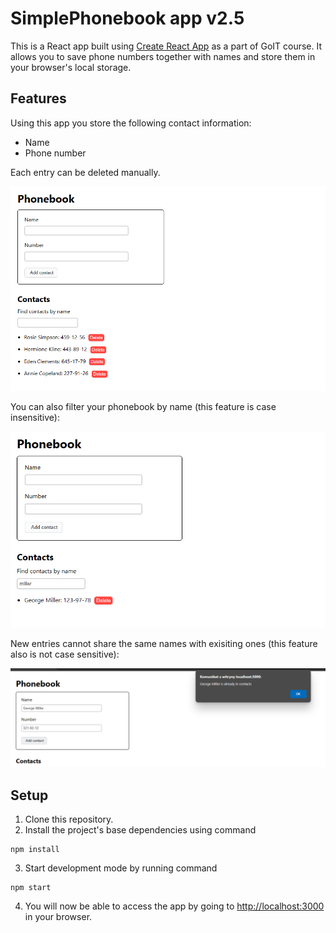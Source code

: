 # SimplePhonebook app v2.5

This is a React app built using
[Create React App](https://github.com/facebook/create-react-app) as a part of
GoIT course. It allows you to save phone numbers together with names and store
them in your browser's local storage.

## Features

Using this app you store the following contact information:

- Name
- Phone number

Each entry can be deleted manually.

![Application interface](./assets/interface-1.png)

You can also filter your phonebook by name (this feature is case insensitive):

![Filtering feature](./assets/interface-2.png)

New entries cannot share the same names with exisiting ones (this feature also
is not case sensitive):

![Adding new contact with exisiting name](./assets/interface-3.png)

## Setup

1. Clone this repository.
2. Install the project's base dependencies using command

```shell
npm install
```

3. Start development mode by running command

```shell
npm start
```

4. You will now be able to access the app by going to
   [http://localhost:3000](http://localhost:3000) in your browser.
